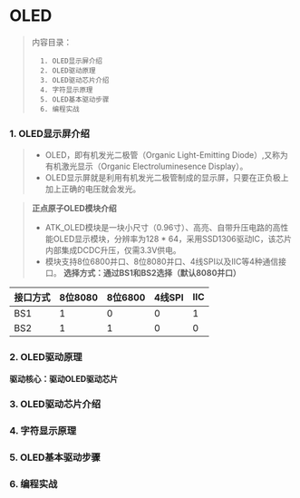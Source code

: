 <!--
 * @Date: 2024-06-06
 * @LastEditors: GoKo-Son626
 * @LastEditTime: 2024-07-12
 * @FilePath: \STM32_Study\入门篇\8.OLED\OLED.md
 * @Description: 该模板为所有笔记模板
-->

# OLED

> 内容目录：
> 
>       1. OLED显示屏介绍
>       2. OLED驱动原理
>       3. OLED驱动芯片介绍
>       4. 字符显示原理
>       5. OLED基本驱动步骤
>       6. 编程实战

### 1. OLED显示屏介绍

> - OLED，即有机发光二极管（Organic Light-Emitting Diode）,又称为有机激光显示（Organic Electroluminesence Display）。	
> - OLED显示屏就是利用有机发光二极管制成的显示屏，只要在正负极上加上正确的电压就会发光。

> **正点原子OLED模块介绍**
> - ATK_OLED模块是一块小尺寸（0.96寸）、高亮、自带升压电路的高性能OLED显示模块，分辨率为128 * 64，采用SSD1306驱动IC，该芯片内部集成DCDC升压，仅需3.3V供电。
> - 模块支持8位6800并口、8位8080并口、4线SPI以及IIC等4种通信接口。
**选择方式：通过BS1和BS2选择（默认8080并口）**

| 接口方式 | 8位8080 | 8位6800 | 4线SPI | IIC |
| -------- | ------- | ------- | ------ | --- |
| BS1      | 1       | 0       | 0      | 1   |
| BS2      | 1       | 1       | 0      | 0   |

### 2. OLED驱动原理

**驱动核心：驱动OLED驱动芯片**






### 3. OLED驱动芯片介绍



### 4. 字符显示原理



### 5. OLED基本驱动步骤



### 6. 编程实战